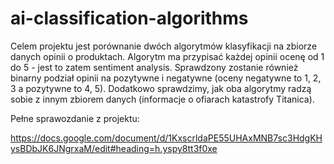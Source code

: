 # ai-classification-algorithms

Celem projektu jest porównanie dwóch algorytmów klasyfikacji na zbiorze danych opinii o produktach. Algorytm ma przypisać każdej opinii ocenę od 1 do 5 - jest to zatem sentiment analysis. Sprawdzony zostanie również binarny podział opinii na pozytywne i negatywne (oceny negatywne to 1, 2, 3 a pozytywne to 4, 5). 
Dodatkowo sprawdzimy, jak oba algorytmy radzą sobie z innym zbiorem danych (informacje o ofiarach katastrofy Titanica).

Pełne sprawozdanie z projektu:

https://docs.google.com/document/d/1KxscrldaPE55UHAxMNB7sc3HdgKHysBDbJK6JNgrxaM/edit#heading=h.yspy8tt3f0xe

